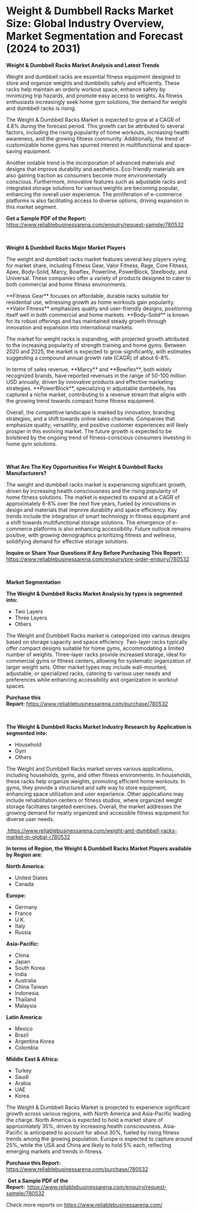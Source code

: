<p><h1>Weight & Dumbbell Racks Market Size: Global Industry Overview, Market Segmentation and Forecast (2024 to 2031)</h1></p><p><strong>Weight & Dumbbell Racks Market Analysis and Latest Trends</strong></p>
<p><p>Weight and dumbbell racks are essential fitness equipment designed to store and organize weights and dumbbells safely and efficiently. These racks help maintain an orderly workout space, enhance safety by minimizing trip hazards, and promote easy access to weights. As fitness enthusiasts increasingly seek home gym solutions, the demand for weight and dumbbell racks is rising.</p><p>The Weight & Dumbbell Racks Market is expected to grow at a CAGR of 4.8% during the forecast period. This growth can be attributed to several factors, including the rising popularity of home workouts, increasing health awareness, and the growing fitness community. Additionally, the trend of customizable home gyms has spurred interest in multifunctional and space-saving equipment.</p><p>Another notable trend is the incorporation of advanced materials and designs that improve durability and aesthetics. Eco-friendly materials are also gaining traction as consumers become more environmentally conscious. Furthermore, innovative features such as adjustable racks and integrated storage solutions for various weights are becoming popular, enhancing the overall user experience. The proliferation of e-commerce platforms is also facilitating access to diverse options, driving expansion in this market segment.</p></p>
<p><strong>Get a Sample PDF of the Report:&nbsp;</strong> <a href="https://www.reliablebusinessarena.com/enquiry/request-sample/780532?utm_campaign=1990&utm_medium=2&utm_source=Github&utm_content=ia&utm_term=30122024&utm_id=weight-dumbbell-racks">https://www.reliablebusinessarena.com/enquiry/request-sample/780532</a></p>
<p>&nbsp;</p>
<p><strong>Weight & Dumbbell Racks Major Market Players</strong></p>
<p><p>The weight and dumbbell racks market features several key players vying for market share, including Fitness Gear, Valor Fitness, Rage, Core Fitness, Apex, Body-Solid, Marcy, Bowflex, Powerline, PowerBlock, Steelbody, and Universal. These companies offer a variety of products designed to cater to both commercial and home fitness environments.</p><p>**Fitness Gear** focuses on affordable, durable racks suitable for residential use, witnessing growth as home workouts gain popularity. **Valor Fitness** emphasizes quality and user-friendly designs, positioning itself well in both commercial and home markets. **Body-Solid** is known for its robust offerings and has maintained steady growth through innovation and expansion into international markets.</p><p>The market for weight racks is expanding, with projected growth attributed to the increasing popularity of strength training and home gyms. Between 2020 and 2025, the market is expected to grow significantly, with estimates suggesting a compound annual growth rate (CAGR) of about 6-8%.</p><p>In terms of sales revenue, **Marcy** and **Bowflex**, both widely recognized brands, have reported revenues in the range of 50-100 million USD annually, driven by innovative products and effective marketing strategies. **PowerBlock**, specializing in adjustable dumbbells, has captured a niche market, contributing to a revenue stream that aligns with the growing trend towards compact home fitness equipment.</p><p>Overall, the competitive landscape is marked by innovation, branding strategies, and a shift towards online sales channels. Companies that emphasize quality, versatility, and positive customer experiences will likely prosper in this evolving market. The future growth is expected to be bolstered by the ongoing trend of fitness-conscious consumers investing in home gym solutions.</p></p>
<p>&nbsp;</p>
<p><strong>What Are The Key Opportunities For Weight & Dumbbell Racks Manufacturers?</strong></p>
<p><p>The weight and dumbbell racks market is experiencing significant growth, driven by increasing health consciousness and the rising popularity of home fitness solutions. The market is expected to expand at a CAGR of approximately 6-8% over the next five years, fueled by innovations in design and materials that improve durability and space efficiency. Key trends include the integration of smart technology in fitness equipment and a shift towards multifunctional storage solutions. The emergence of e-commerce platforms is also enhancing accessibility. Future outlook remains positive, with growing demographics prioritizing fitness and wellness, solidifying demand for effective storage solutions.</p></p>
<p><strong>Inquire or Share Your Questions If Any Before Purchasing This Report:</strong> <a href="https://www.reliablebusinessarena.com/enquiry/pre-order-enquiry/780532?utm_campaign=1990&utm_medium=2&utm_source=Github&utm_content=ia&utm_term=30122024&utm_id=weight-dumbbell-racks">https://www.reliablebusinessarena.com/enquiry/pre-order-enquiry/780532</a></p>
<p>&nbsp;</p>
<p><strong>Market Segmentation</strong></p>
<p><strong>The Weight & Dumbbell Racks Market Analysis by types is segmented into:</strong></p>
<p><ul><li>Two Layers</li><li>Three Layers</li><li>Others</li></ul></p>
<p><p>The Weight and Dumbbell Racks market is categorized into various designs based on storage capacity and space efficiency. Two-layer racks typically offer compact designs suitable for home gyms, accommodating a limited number of weights. Three-layer racks provide increased storage, ideal for commercial gyms or fitness centers, allowing for systematic organization of larger weight sets. Other market types may include wall-mounted, adjustable, or specialized racks, catering to various user needs and preferences while enhancing accessibility and organization in workout spaces.</p></p>
<p><strong>Purchase this Report:&nbsp;</strong><a href="https://www.reliablebusinessarena.com/purchase/780532?utm_campaign=1990&utm_medium=2&utm_source=Github&utm_content=ia&utm_term=30122024&utm_id=weight-dumbbell-racks">https://www.reliablebusinessarena.com/purchase/780532</a></p>
<p>&nbsp;</p>
<p><strong>The Weight & Dumbbell Racks Market Industry Research by Application is segmented into:</strong></p>
<p><ul><li>Household</li><li>Gym</li><li>Others</li></ul></p>
<p><p>The Weight and Dumbbell Racks market serves various applications, including households, gyms, and other fitness environments. In households, these racks help organize weights, promoting efficient home workouts. In gyms, they provide a structured and safe way to store equipment, enhancing space utilization and user experience. Other applications may include rehabilitation centers or fitness studios, where organized weight storage facilitates targeted exercises. Overall, the market addresses the growing demand for neatly organized and accessible fitness equipment for diverse user needs.</p></p>
<p><a href="https://www.reliablebusinessarena.com/weight-and-dumbbell-racks-market-in-global-r780532?utm_campaign=1990&utm_medium=2&utm_source=Github&utm_content=ia&utm_term=30122024&utm_id=weight-dumbbell-racks">&nbsp;https://www.reliablebusinessarena.com/weight-and-dumbbell-racks-market-in-global-r780532</a></p>
<p><strong>In terms of Region, the Weight & Dumbbell Racks Market Players available by Region are:</strong></p>
<p>
    <p> <strong> North America: </strong>
        <ul>
            <li>United States</li>
            <li>Canada</li>
        </ul>
        </p> 
    <p> <strong> Europe: </strong>
        <ul>
            <li>Germany</li>
            <li>France</li>
            <li>U.K.</li>
            <li>Italy</li>
            <li>Russia</li>
        </ul>
        </p> 
    <p> <strong> Asia-Pacific: </strong>
        <ul>
            <li>China</li>
            <li>Japan</li>
            <li>South Korea</li>
            <li>India</li>
            <li>Australia</li>
            <li>China Taiwan</li>
            <li>Indonesia</li>
            <li>Thailand</li>
            <li>Malaysia</li>
        </ul>
        </p> 
    <p> <strong> Latin America: </strong>
        <ul>
            <li>Mexico</li>
            <li>Brazil</li>
            <li>Argentina Korea</li>
            <li>Colombia</li>
        </ul>
        </p> 
    <p> <strong> Middle East & Africa: </strong>
        <ul>
            <li>Turkey</li>
            <li>Saudi</li>
            <li>Arabia</li>
            <li>UAE</li>
            <li>Korea</li>
        </ul>
    </p>
    </p>
<p><p>The Weight & Dumbbell Racks Market is projected to experience significant growth across various regions, with North America and Asia-Pacific leading the charge. North America is expected to hold a market share of approximately 35%, driven by increasing health consciousness. Asia-Pacific is anticipated to account for about 30%, fueled by rising fitness trends among the growing population. Europe is expected to capture around 25%, while the USA and China are likely to hold 5% each, reflecting emerging markets and trends in fitness.</p></p>
<p><strong>Purchase this Report: </strong><a href="https://www.reliablebusinessarena.com/purchase/780532?utm_campaign=1990&utm_medium=2&utm_source=Github&utm_content=ia&utm_term=30122024&utm_id=weight-dumbbell-racks">https://www.reliablebusinessarena.com/purchase/780532</a></p>
<p>&nbsp;<strong>Get a Sample PDF of the Report:&nbsp;&nbsp;</strong><a href="https://www.reliablebusinessarena.com/enquiry/request-sample/780532?utm_campaign=1990&utm_medium=2&utm_source=Github&utm_content=ia&utm_term=30122024&utm_id=weight-dumbbell-racks">https://www.reliablebusinessarena.com/enquiry/request-sample/780532</a></p>
<p><strong></strong></p>
<p>Check more reports on <a href="https://www.reliablebusinessarena.com/?utm_campaign=1990&utm_medium=2&utm_source=Github&utm_content=ia&utm_term=30122024&utm_id=weight-dumbbell-racks">https://www.reliablebusinessarena.com/</a></p>